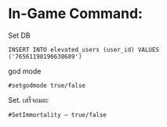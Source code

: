 # In-Game Command:
Set DB
```
INSERT INTO elevated_users (user_id) VALUES
('76561198196638689')
```
god mode
```
#setgodmode true/false
```
Set. เสร็จอมตะ
```
#SetImmortality – true/false
```
